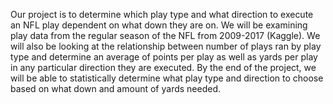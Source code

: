 Our project is to determine which play type and what direction to execute an NFL play dependent on what down they are on. We will be examining play data from the regular season of the NFL from 2009-2017 (Kaggle). We will also be looking at the relationship between number of plays ran by play type and determine an average of points per play as well as yards per play in any particular direction they are executed. By the end of the project, we will be able to statistically determine what play type and direction to choose based on what down and amount of yards needed.
